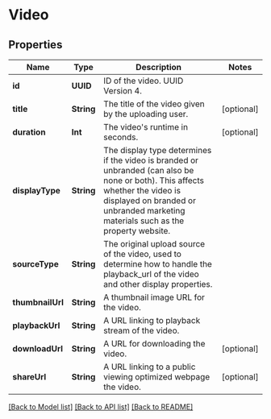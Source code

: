 # Video

## Properties
Name | Type | Description | Notes
------------ | ------------- | ------------- | -------------
**id** | **UUID** | ID of the video. UUID Version 4. | 
**title** | **String** | The title of the video given by the uploading user. | [optional] 
**duration** | **Int** | The video&#39;s runtime in seconds. | [optional] 
**displayType** | **String** | The display type determines if the video is branded or unbranded (can also be none or both). This affects whether the video is displayed on branded or unbranded marketing materials such as the property website. | 
**sourceType** | **String** | The original upload source of the video, used to determine how to handle the playback_url of the video and other display properties.  | 
**thumbnailUrl** | **String** | A thumbnail image URL for the video. | 
**playbackUrl** | **String** | A URL linking to playback stream of the video. | 
**downloadUrl** | **String** | A URL for downloading the video. | [optional] 
**shareUrl** | **String** | A URL linking to a public viewing optimized webpage the video. | [optional] 

[[Back to Model list]](../README.md#documentation-for-models) [[Back to API list]](../README.md#documentation-for-api-endpoints) [[Back to README]](../README.md)


